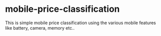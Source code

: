 # mobile-price-classification
This is simple mobile price classification using the various mobile features like battery, camera, memory etc.. 
